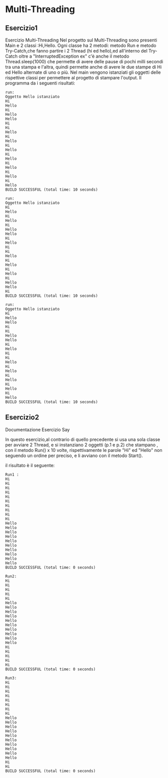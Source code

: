 # Multi-Threading
## Esercizio1
Esercizio Multi-Threading
Nel progetto sul Multi-Threading sono presenti Main e 2 classi :Hi,Hello.
Ogni classe ha 2 metodi: metodo Run e metodo Try-Catch,che fanno partire i 2 Thread (hi ed hello),ed all'interno 
del Try-Catch oltre a "InterruptedException ex" c'è anche il metodo Thread.sleep(1000) che permette di avere delle pause
di pochi milli secondi tra una stampa e l'altra, quindi permette anche di avere le due stampe di Hi ed Hello alternate 
di uno o più. 
Nel main vengono istanziati gli oggetti delle rispettive classi per permettere al progetto di stampare l'output.
Il programma da i seguenti risultati:
```
run:
Oggetto Hello istanziato
Hi
Hello
Hi
Hello
Hello
Hi
Hi
Hello
Hi
Hello
Hi
Hello
Hi
Hello
Hi
Hello
Hi
Hello
Hi
Hello
BUILD SUCCESSFUL (total time: 10 seconds)
```
```
run:
Oggetto Hello istanziato
Hi
Hello
Hi
Hello
Hi
Hello
Hello
Hi
Hello
Hi
Hi
Hello
Hi
Hello
Hi
Hello
Hi
Hello
Hello
Hi
BUILD SUCCESSFUL (total time: 10 seconds)
```
```
run:
Oggetto Hello istanziato
Hi
Hello
Hello
Hi
Hi
Hello
Hello
Hi
Hello
Hi
Hi
Hello
Hi
Hello
Hi
Hello
Hi
Hello
Hi
Hello
BUILD SUCCESSFUL (total time: 10 seconds)
```
## Esercizio2
Documentazione Esercizio Say

In questo esercizio,al contrario di quello precedente si usa una sola
classe per avviare 2 Thread, e si instanziano 2 oggetti (p.1 e p.2) che stampano , con il metodo Run() x 10 volte, rispettivamente le 
parole "Hi" ed "Hello" non seguendo un ordine per preciso, e li avviano con il metodo Start().

il risultato è il seguente: 
```
Run1 :
Hi
Hi
Hi
Hi
Hi
Hi
Hi
Hi
Hi
Hi
Hello
Hello
Hello
Hello
Hello
Hello
Hello
Hello
Hello
Hello
BUILD SUCCESSFUL (total time: 0 seconds)
```
```
Run2: 
Hi
Hi
Hi
Hi
Hi
Hello
Hello
Hello
Hello
Hello
Hello
Hello
Hello
Hello
Hello
Hi
Hi
Hi
Hi
Hi
BUILD SUCCESSFUL (total time: 0 seconds)
```
```
Run3:
Hi
Hi
Hi
Hi
Hi
Hi
Hi
Hi
Hello
Hello
Hello
Hello
Hello
Hello
Hello
Hello
Hello
Hello
Hi
Hi
BUILD SUCCESSFUL (total time: 0 seconds)
```
